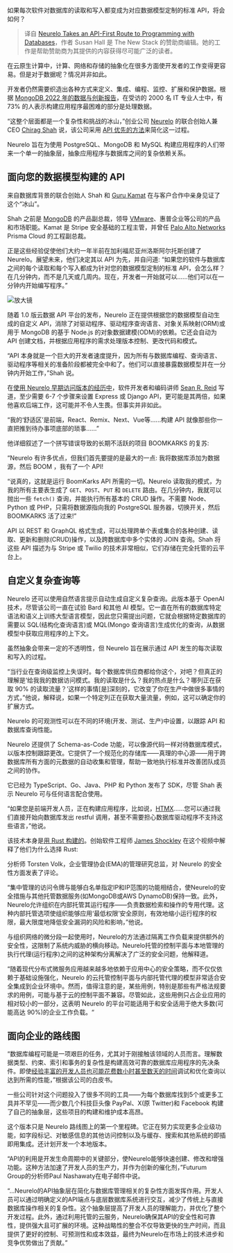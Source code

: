 <!--
title: Neurelo 采用API优先的方式进行数据库编程
cover: https://cdn.thenewstack.io/media/2024/01/70cf3e2e-data-1024x576.jpg
-->

如果每次软件对数据库的读取和写入都变成为对应数据模型定制的标准 API，将会如何？

> 译自 [Neurelo Takes an API-First Route to Programming with Databases](https://thenewstack.io/neurelo-takes-an-api-first-route-to-programming-with-databases/)，作者 Susan Hall 是 The New Stack 的赞助商编辑。她的工作是帮助赞助商为其提供的内容获得尽可能广泛的读者。

在云原生计算中，计算、网络和存储的抽象化在很多方面使开发者的工作变得更容易。但是对于数据呢？情况并非如此。

开发者仍然需要织造出各种方式来定义、集成、编程、监控、扩展和保护数据。根据 [MongoDB 2022 年的数据与创新报告](https://www.mongodb.com/collateral/report-on-data-and-innovation-en)，在受访的 2000 名 IT 专业人士中，有 73% 的人表示构建应用程序最困难的部分是处理数据。

“这整个层面都是一个复杂性和挑战的冰山，”创业公司 [Neurelo](https://www.neurelo.com/) 的联合创始人兼 CEO [Chirag Shah](https://www.linkedin.com/in/chisha/) 说，该公司采用 [API 优先的方法](https://thenewstack.io/creating-an-api-first-culture-and-company-part-1/)来简化这一过程。

Neurelo 旨在为使用 PostgreSQL、MongoDB 和 MySQL 构建应用程序的人们带来一个单一的抽象层，抽象应用程序与数据库之间的复杂依赖关系。

## 面向您的数据模型构建的 API

来自数据库背景的联合创始人 Shah 和 [Guru Kamat](https://www.linkedin.com/in/gkamat/) 在与客户合作中亲身见证了这个“冰山”。

Shah 之前是 [MongoDB](https://www.mongodb.com/cloud/atlas/?utm_content=inline-mention) 的产品副总裁，领导 [VMware](https://tanzu.vmware.com/?utm_content=inline-mention)、惠普企业等公司的产品和市场职能。Kamat 是 Stripe 安全基础的工程主管，并曾任 [Palo Alto Networks](https://www.paloaltonetworks.com/cloud-security?utm_content=inline-mention) Prisma Cloud 的工程副总裁。

正是这些经验促使他们大约一年半前在加利福尼亚州洛斯阿尔托斯创建了 Neurelo。展望未来，他们决定其以 API 为先，并自问道: “如果您的软件与数据库之间的每个读取和每个写入都成为针对您的数据模型定制的标准 API，会怎么样？在几分钟内，而不是几天或几周内。现在，开发者一开始就可以......他们可以在一分钟内开始编写程序。”

![放大镜](https://cdn.thenewstack.io/media/2024/01/4f3db260-neureloart2.png)

随着 1.0 版云数据 API 平台的发布，Neurelo 正在提供根据您的数据模型自动生成的自定义 API，消除了对驱动程序、驱动程序查询语言、对象关系映射(ORM)或用于 MongoDB 的基于 Node.js 的对象数据建模(ODM)的依赖。它还会自动为 API 创建文档，并根据应用程序的需求处理版本控制、更改代码和模式。

“API 本身就是一个巨大的开发者速度提升，因为所有与数据库编程、查询语言、驱动程序等相关的准备阶段都被完全中和了。他们可以直接暴露数据模型并在一分钟内开始工作，”Shah 说。

在[使用 Neurelo 早期访问版本的经历中](https://dev.to/seanrreid/resurrecting-a-dead-app-neurelo-to-the-rescue-1io7)，软件开发者和编码讲师 [Sean R. Reid](https://www.linkedin.com/in/sean-r-reid-7ba999a8/) 写道，至少需要 6-7 个步骤来设置 Express 或 Django API，更可能是其两倍，如果他喜欢后端工作，这可能并不令人生畏。但事实并非如此。

“我的‘舒适区’是前端，React、Remix、Next、Vue等......构建 API 就像那些你一直把推到待办事项底部的琐事......”

他详细叙述了一个拼写错误导致的长期不活跃的项目 BOOMKARKS 的复苏:

“Neurelo 有许多优点，但我们首先要提的是最大的一点: 我将数据库添加为数据源，然后 BOOM ，我有了一个 API!

“说真的，这就是运行 BoomKarks API 所需的一切。Neurelo 读取我的模式，为我的所有主要表生成了 `GET`、`POST`、`PUT` 和 `DELETE` 路由。在几分钟内，我就可以抛出一些 `fetch()` 查询，并能执行所有基本的 CRUD 操作。不需要 Node、Python 或 PHP，只需将数据源指向我的 PostgreSQL 服务器，切换开关，然后 BOOMKARKS 活了过来!”

API 以 REST 和 GraphQL 格式生成，可以处理跨单个表或集合的各种创建、读取、更新和删除(CRUD)操作，以及跨数据库中多个实体的 JOIN 查询。Shah 将这些 API 描述为与 Stripe 或 Twilio 的技术非常相似，它们存储在完全托管的云平台上。

## 自定义复杂查询等

Neurelo 还可以使用自然语言提示自动生成自定义复杂查询。此版本基于 OpenAI 技术，尽管该公司一直在试验 Bard 和其他 AI 模型。它一直在所有的数据库特定语法和语义上训练大型语言模型，因此您只需提出问题，它就会根据特定数据库的需要以 SQL(结构化查询语言)或 MQL(Mongo 查询语言)生成优化的查询，从数据模型中获取应用程序的上下文。

虽然抽象会带来一定的不透明性，但 Neurelo 旨在展示通过 API 发生的每次读取和写入的过程。

“当行业在查询级监控上失误时。每个数据库供应商都给你这个，对吧？但真正的理解是‘给我我的数据访问模式。我的读取是什么？我的热点是什么？哪列正在获取 90% 的读取流量？’这样的事情[是]深刻的，它改变了你在生产中做很多事情的方式，”他说，解释说，如果一个特定列正在获取大量流量，例如，这可以确定你的扩展方式。

Neurelo 的可观测性可以在不同的环境(开发、测试、生产)中设置，以跟踪 API 和数据库查询性能。

Neurelo 还提供了 Schema-as-Code 功能，可以像源代码一样对待数据库模式，以版本控制跟踪更改。它提供了一个规范化的存储库——真理的中心源——用于跨数据库所有方面的元数据的自动收集和管理，帮助一致地执行标准并改善团队成员之间的协作。

它已经为 TypeScript、Go、Java、PHP 和 Python 发布了 SDK，尽管 Shah 表示 Neurelo 可与任何语言配合使用。

“如果您是前端开发人员，正在构建应用程序，比如说，[HTMX](https://thenewstack.io/htmx-html-approach-to-interactivity-in-a-javascript-world/)......您可以通过我们直接开始向数据库发出 restful 调用，甚至不需要担心数据库驱动程序不支持这些语言，”他说。

该技术本身是[用 Rust 构建的](https://thenewstack.io/microsoft-rust-is-the-industrys-best-chance-at-safe-systems-programming/)。创始软件工程师 [James Shockley](https://www.linkedin.com/in/shockleyje/) 在这个视频中解释了他们为什么选择 Rust:

分析师 Torsten Volk，企业管理协会(EMA)的管理研究总监，对 Neurelo 的安全性方面发表了评论。

“集中管理的访问令牌与能够白名单指定IP和IP范围的功能相结合，使Neurelo的安全措施与其他托管数据服务(如MongoDB或AWS DynamoDB)保持一致。此外，Neurelo允许组织在内部托管其运行程序——负责数据检索和操作的专用代理。这种内部托管选项使组织能够应用‘最低权限’安全原则，有效地缩小运行程序的权限，最大限度地降低安全漏洞的风险和影响，”他说。

与组织网络的微分段一起使用时，Neurelo的方法通过隔离工作负载来提供额外的安全性，这限制了系统内威胁的横向移动。Neurelo托管的控制平面与本地管理的执行代理(运行程序)之间的这种架构分离解决了广泛的安全问题，他解释道。

“随着现代分布式微服务应用越来越多地依赖于应用中心的安全策略，而不仅仅依赖于基础设施强化，Neurelo 的云托管控制平面与内部托管代理的模型非常适合安全集成到企业环境中。然而，值得注意的是，某些用例，特别是那些有严格法规要求的用例，可能与基于云的控制平面不兼容。尽管如此，这些用例只占企业应用的相对较小的一部分，这表明 Neurelo 的平台可能适用于和安全适用于绝大多数(可能高达 90%)的企业工作负载。“

## 面向企业的路线图

“数据库编程可能是一项艰巨的任务，尤其对于刚接触该领域的人员而言。理解数据类型、约束、索引和事务的复杂性是构建高效可靠的数据库应用程序的先决条件。即使[经验丰富的开发人员也可能花费数小时甚至数天的时间](https://www.neurelo.com/post/simplifying-database-programming-with-neurelo)调试和优化查询以达到所需的性能，”根据该公司的白皮书。

一些公司针对这个问题投入了很多不同的工具——为每个数据库找到5个或更多工具并不罕见——而少数几个科技巨头像 PayPal、X(原 Twitter)和 Facebook 构建了自己的抽象层，这些项目的构建和维护成本高昂。

这个版本只是 Neurelo 路线图上的第一个里程碑。它正在努力实现更多企业级功能，如字段标记、对敏感信息的其他访问控制以及与缓存、搜索和其他系统的即插即用集成。还计划开发一个本地版本。

“API的利用是开发生命周期中的关键部分，使Neurelo能够快速创建、修改和增强功能。这种方法加速了开发人员的生产力，并作为创新的催化剂，”Futurum Group的分析师Paul Nashawaty在电子邮件中说。

“…Neurelo的API抽象层在简化与数据库管理相关的复杂性方面发挥作用。开发人员可以通过明确定义的API端点与底层数据库系统进行交互，减少了传统上与直接数据库操作相关的复杂性。这个抽象层提高了开发人员的理解能力，并优化了整个开发过程。此外，通过利用托管的云服务，Neurelo确保其API的安全性和可靠性，提供强大且可扩展的环境。这种战略性的整合不仅导致更快的生产时间，而且提供了更好的控制、可预测性和成本效益，最终为Neurelo在市场上的技术进步和竞争优势做出了贡献。”
